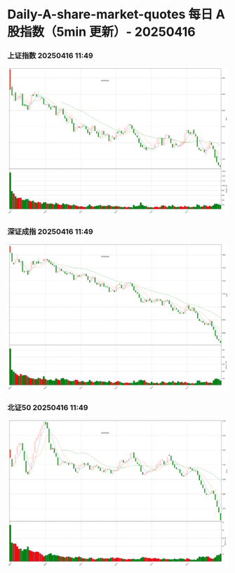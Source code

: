 
# Daily-A-share-market-quotes 每日 A 股指数（5min 更新）- 20250416

### 上证指数 20250416 11:49
![](./fig/2025/4/20250416-sh000001.png)

### 深证成指 20250416 11:49
![](./fig/2025/4/20250416-sz399001.png)

### 北证50 20250416 11:49
![](./fig/2025/4/20250416-bj899050.png)
